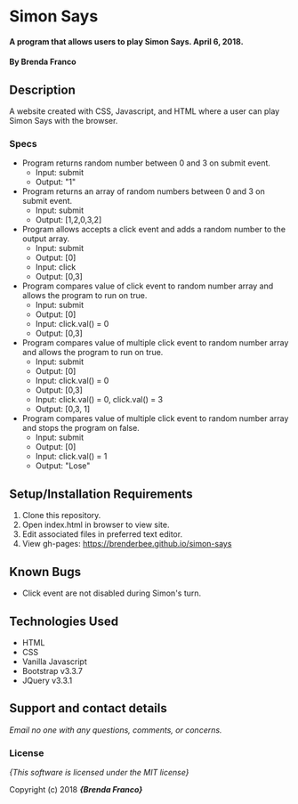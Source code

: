 # Simon Says

#### A program that allows users to play Simon Says. April 6, 2018.

#### By **Brenda Franco**

## Description

A website created with CSS, Javascript, and HTML where a user can play Simon Says with the browser.


### Specs
* Program returns random number between 0 and 3 on submit event.
  * Input: submit
  * Output: "1"
* Program returns an array of random numbers between 0 and 3 on submit event.
  * Input: submit
  * Output: [1,2,0,3,2]
* Program allows accepts a click event and adds a random number to the output array.
  * Input: submit
  * Output: [0]
  * Input: click
  * Output: [0,3]
* Program compares value of click event to random number array and allows the program to run on true.
  * Input: submit
  * Output: [0]
  * Input: click.val() = 0
  * Output: [0,3]
* Program compares value of multiple click event to random number array and allows the program to run on true.
  * Input: submit
  * Output: [0]
  * Input: click.val() = 0
  * Output: [0,3]
  * Input: click.val() = 0, click.val() = 3
  * Output: [0,3, 1]
* Program compares value of multiple click event to random number array and stops the program on false.
  * Input: submit
  * Output: [0]
  * Input: click.val() = 1
  * Output: "Lose"

## Setup/Installation Requirements

1. Clone this repository.
2. Open index.html in browser to view site.
3. Edit associated files in preferred text editor.
4. View gh-pages: https://brenderbee.github.io/simon-says

## Known Bugs
* Click event are not disabled during Simon's turn.

## Technologies Used
  * HTML
  * CSS
  * Vanilla Javascript
  * Bootstrap v3.3.7
  * JQuery v3.3.1

## Support and contact details

_Email no one with any questions, comments, or concerns._

### License

*{This software is licensed under the MIT license}*

Copyright (c) 2018 **_{Brenda Franco}_**
